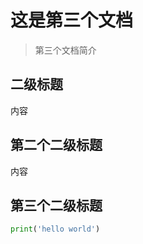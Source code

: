 # 这是第三个文档 <!-- {docsify-ignore-all} -->

> 第三个文档简介

## 二级标题

内容

## 第二个二级标题    

内容

## 第三个二级标题

```py
print('hello world')
```
